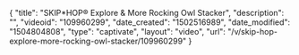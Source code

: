 {
    "title": "SKIP*HOP&reg; Explore &amp; More Rocking Owl Stacker",
    "description": "",
    "videoid": "109960299",
    "date_created": "1502516989",
    "date_modified": "1504804808",
    "type": "captivate",
    "layout": "video",
    "url": "\/v\/skip-hop-explore-more-rocking-owl-stacker\/109960299"
}